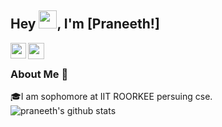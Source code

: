  ## Hey <img src="https://github.com/TheDudeThatCode/TheDudeThatCode/blob/master/Assets/Hi.gif" width="29px">, I'm [Praneeth!]

<a href="https://www.linkedin.com/in/venkat-praneeth-reddy-46ab6a1ba/ "><img align="left" width="25px" src="https://cdn.jsdelivr.net/npm/simple-icons@v3/icons/linkedin.svg"  /></a>
<a href="mailto:bvpraneeth6116@gmail.com.com">
  <img align="left" width="26px" src="https://cdn.jsdelivr.net/npm/simple-icons@v3/icons/gmail.svg" /></a>
  <br />
### About Me 🚀
🎓I am sophomore at IIT ROORKEE persuing cse.
<br />
![praneeth's github stats](https://github-readme-stats.vercel.app/api?username=praneeth6116&show_icons=true&hide_border=true)

